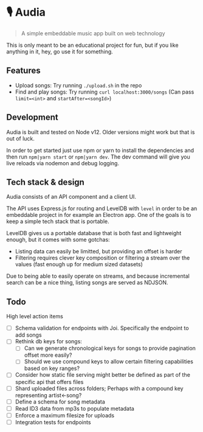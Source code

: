# 🎙 Audia

> A simple embeddable music app built on web technology

This is only meant to be an educational project for fun, but if you like anything in it, hey, go use it for something.

## Features

- Upload songs: Try running `./upload.sh` in the repo
- Find and play songs: Try running `curl localhost:3000/songs` (Can pass `limit=<int>` and `startAfter=<songId>`)

## Development

Audia is built and tested on Node v12. Older versions might work but that is out of luck.

In order to get started just use npm or yarn to install the dependencies and then run `npm|yarn start` or `npm|yarn dev`. The dev command will give you live reloads via nodemon and debug logging.

## Tech stack & design

Audia consists of an API component and a client UI.

The API uses Express.js for routing and LevelDB with `level` in order to be an embeddable project in for example an Electron app. One of the goals is to keep a simple tech stack that is portable.

LevelDB gives us a portable database that is both fast and lightweight enough, but it comes with some gotchas:

- Listing data can easily be limitted, but providing an offset is harder
- Filtering requires clever key composition or filtering a stream over the values (fast enough up for medium sized datasets)

Due to being able to easily operate on streams, and because incremental search can be a nice thing, listing songs are served as NDJSON.

## Todo

High level action items

- [ ] Schema validation for endpoints with Joi. Specifically the endpoint to add songs
- [ ] Rethink db keys for songs:
  - [ ] Can we generate chronological keys for songs to provide pagination offset more easily?
  - [ ] Should we use compound keys to allow certain filtering capabilities based on key ranges?
- [ ] Consider how static file serving might better be defined as part of the specific api that offers files
- [ ] Shard uploaded files across folders; Perhaps with a compound key representing artist←song?
- [ ] Define a schema for song metadata
- [ ] Read ID3 data from mp3s to populate metadata
- [ ] Enforce a maximum filesize for uploads
- [ ] Integration tests for endpoints
